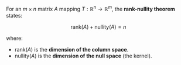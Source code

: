 For an $m \times n$ matrix $A$ mapping $T: \mathbb{R}^n \to \mathbb{R}^m$, the **rank-nullity theorem** states:

$$
\text{rank}(A) + \text{nullity}(A) = n
$$

where:
- $\text{rank}(A)$ is the **dimension of the column space**.
- $\text{nullity}(A)$ is the **dimension of the null space** (the kernel).